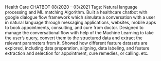 Health Care CHATBOT
08/2020 – 03/2021
Tags: Natural language processing and ML matching Algorithm.
Built a healthcare chatbot with google dialogue flow framework which simulate a conversation with a user in natural language through messaging applications, websites, mobile apps to book appointments, consulting, and cure from doctor. 
Designed to manage the conversational flow with help of the Machine Learning to take the user’s query, convert them to the structured data and extract the relevant parameters from it.
Showed how different feature datasets are explored, including data preparation, aligning, data labeling, and feature extraction and selection for appointment, cure remedies, or calling. etc.
